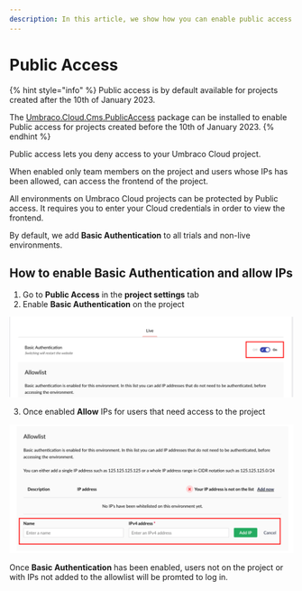 ```yaml
---
description: In this article, we show how you can enable public access for your Umbraco Cloud project, so only people with whitelisted IPs can access your project.
---
```


# Public Access

{% hint style="info" %}
Public access is by default available for projects created after the 10th of January 2023.

The [Umbraco.Cloud.Cms.PublicAccess](https://www.nuget.org/packages/Umbraco.Cloud.Cms.PublicAccess) package can be installed to enable Public access for projects created before the 10th of January 2023.
{% endhint %}

Public access lets you deny access to your Umbraco Cloud project.

When enabled only team members on the project and users whose IPs has been allowed, can access the frontend of the project.

All environments on Umbraco Cloud projects can be protected by Public access. It requires you to enter your Cloud credentials in order to view the frontend.

By default, we add **Basic Authentication** to all trials and non-live environments.      

## How to enable Basic Authentication and allow IPs

1. Go to **Public Access** in the **project settings** tab
2. Enable **Basic Authentication** on the project
   
![Hostnames Specific Security Settings](../images/basic_auth.png)

3. Once enabled **Allow** IPs for users that need access to the project
   
![Hostnames Specific Security Settings](../images/allow_ip.png)

Once **Basic Authentication** has been enabled, users not on the project or with IPs not added to the allowlist will be promted to log in.



